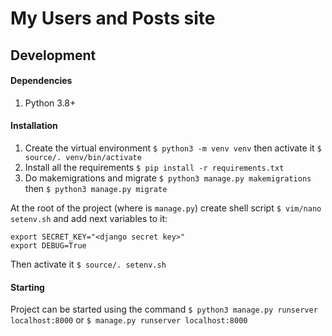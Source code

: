 # My Users and Posts site

## Development

#### Dependencies
1. Python 3.8+

#### Installation
1. Create the virtual environment `$ python3 -m venv venv` then activate it `$ source/. venv/bin/activate`
2. Install all the requirements `$ pip install -r requirements.txt`
3. Do makemigrations and migrate `$ python3 manage.py makemigrations` then `$ python3 manage.py migrate`

At the root of the project (where is `manage.py`) create shell script `$ vim/nano setenv.sh` and add next variables to it:
```shell
export SECRET_KEY="<django secret key>"
export DEBUG=True
```
Then activate it `$ source/. setenv.sh`

#### Starting
Project can be started using the command `$ python3 manage.py runserver localhost:8000` or `$ manage.py runserver localhost:8000`